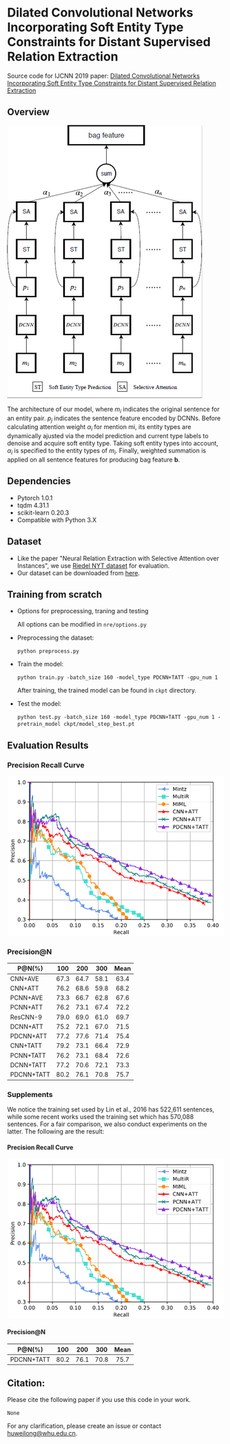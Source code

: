 # Dilated Convolutional Networks Incorporating Soft Entity Type Constraints for Distant Supervised Relation Extraction

Source code for IJCNN 2019 paper: [Dilated Convolutional Networks Incorporating Soft Entity Type Constraints for Distant Supervised Relation Extraction]()

## Overview

![](figs/Architecture.png)

The architecture of our model, where $m_i$ indicates the original sentence for an entity pair. $p_j$ indicates the sentence feature encoded by DCNNs. Before calculating attention weight $\alpha_i$ for mention mi, its entity types are dynamically ajusted via the model prediction and current type labels to denoise and acquire soft entity type. Taking soft entity types into account, $\alpha_i$ is specified to the entity types of $m_i$. Finally, weighted summation is applied on all sentence features for producing bag feature $\mathbf{b}$.

## Dependencies

* Pytorch 1.0.1
* tqdm 4.31.1
* scikit-learn 0.20.3
* Compatible with Python 3.X

## Dataset

*  Like the paper "Neural Relation Extraction with Selective Attention over Instances", we use [Riedel NYT dataset](http://iesl.cs.umass.edu/riedel/ecml/) for evaluation.
*  Our dataset can be downloaded from [here]().

## Training from scratch

* Options for preprocessing, traning and testing
  
  All options can be modified in `nre/options.py`

* Preprocessing the dataset:
  ```
  python preprocess.py
  ```

* Train the model:
  ```
  python train.py -batch_size 160 -model_type PDCNN+TATT -gpu_num 1
  ```
  After training, the trained model can be found in `ckpt` directory.

* Test the model:
  ```
  python test.py -batch_size 160 -model_type PDCNN+TATT -gpu_num 1 -pretrain_model ckpt/model_step_best.pt
  ```

## Evaluation Results

### Precision Recall Curve

![](figs/result.png)

### Precision@N

| P@N(%) | 100 | 200 | 300 | Mean |
|--------|:---:|:---:|:---:|:----:|
| CNN+AVE|67.3 | 64.7| 58.1| 63.4 |
| CNN+ATT|76.2 |68.6 | 59.8| 68.2 |
|PCNN+AVE|73.3 | 66.7| 62.8| 67.6|
|PCNN+ATT|76.2 | 73.1| 67.4| 72.2 |
|ResCNN-9|79.0 | 69.0| 61.0| 69.7 |
|DCNN+ATT|75.2|72.1|67.0|71.5|
|PDCNN+ATT|77.2|77.6|71.4|75.4|
|CNN+TATT|79.2|73.1|66.4|72.9|
|PCNN+TATT|76.2|73.1|68.4|72.6|
|DCNN+TATT|77.2|70.6|72.1|73.3|
|PDCNN+TATT|80.2|76.1|70.8|75.7|

### Supplements

We notice the training set used by Lin et al., 2016 has 522,611 sentences, while some recent works used the training set which has 570,088 sentences. For a fair comparison, we also conduct experiments on the latter. The following are the result:

#### Precision Recall Curve

![](figs/result.png)

#### Precision@N

| P@N(%) | 100 | 200 | 300 | Mean |
|--------|:---:|:---:|:---:|:----:|
|PDCNN+TATT|80.2|76.1|70.8|75.7|


## Citation:

Please cite the following paper if you use this code in your work.

```
None
```

For any clarification, please create an issue or contact huweilong@whu.edu.cn.